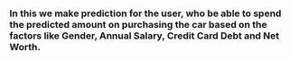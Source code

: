 ### In this we make prediction for the user, who be able to spend the predicted amount on purchasing the car based on the factors like Gender, Annual Salary, Credit Card Debt and Net Worth.
